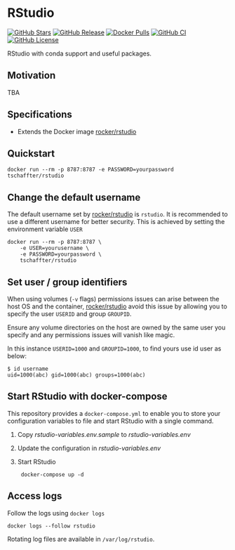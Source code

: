 # RStudio

[![GitHub Stars](https://img.shields.io/github/stars/tschaffter/rstudio.svg?color=94398d&labelColor=555555&logoColor=ffffff&style=for-the-badge&logo=github)](https://github.com/tschaffter/rstudio)
[![GitHub Release](https://img.shields.io/github/release/tschaffter/rstudio.svg?color=94398d&labelColor=555555&logoColor=ffffff&style=for-the-badge&logo=github)](https://github.com/tschaffter/rstudio/releases)
[![Docker Pulls](https://img.shields.io/docker/pulls/tschaffter/rstudio.svg?color=94398d&labelColor=555555&logoColor=ffffff&style=for-the-badge&label=pulls&logo=docker)](https://hub.docker.com/r/tschaffter/rstudio)
[![GitHub CI](https://img.shields.io/github/workflow/status/tschaffter/rstudio/ci.svg?color=94398d&labelColor=555555&logoColor=ffffff&style=for-the-badge&logo=github)](https://github.com/tschaffter/rstudio)
[![GitHub License](https://img.shields.io/github/license/tschaffter/rstudio.svg?color=94398d&labelColor=555555&logoColor=ffffff&style=for-the-badge&logo=github)](https://github.com/tschaffter/rstudio)

RStudio with conda support and useful packages.

## Motivation

TBA

## Specifications

- Extends the Docker image [rocker/rstudio]

## Quickstart

    docker run --rm -p 8787:8787 -e PASSWORD=yourpassword tschaffter/rstudio

## Change the default username

The default username set by [rocker/rstudio] is `rstudio`. It is recommended to
use a different username for better security. This is achieved by setting the
environment variable `USER`

    docker run --rm -p 8787:8787 \
        -e USER=yourusername \
        -e PASSWORD=yourpassword \
        tschaffter/rstudio

## Set user / group identifiers

When using volumes (`-v` flags) permissions issues can arise between the host OS
and the container, [rocker/rstudio] avoid this issue by allowing you to specify
the user `USERID` and group `GROUPID`.

Ensure any volume directories on the host are owned by the same user you specify
and any permissions issues will vanish like magic.

In this instance `USERID=1000` and `GROUPID=1000`, to find yours use id user as
below:

    $ id username
    uid=1000(abc) gid=1000(abc) groups=1000(abc)

## Start RStudio with docker-compose

This repository provides a `docker-compose.yml` to enable you to store your
configuration variables to file and start RStudio with a single command.

1. Copy *rstudio-variables.env.sample* to *rstudio-variables.env*
2. Update the configuration in *rstudio-variables.env*
3. Start RStudio

        docker-compose up -d

## Access logs

Follow the logs using `docker logs`

    docker logs --follow rstudio

Rotating log files are available in `/var/log/rstudio`.

<!-- Definitions -->

[rocker/rstudio]: https://hub.docker.com/r/rocker/rstudio